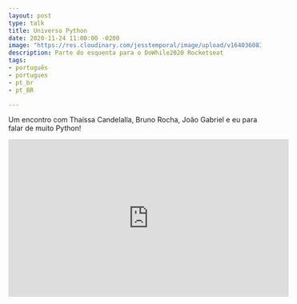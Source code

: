 ```yaml
---
layout: post
type: talk
title: Universo Python
date: 2020-11-24 11:00:00 -0200
image: "https://res.cloudinary.com/jesstemporal/image/upload/v1640360836/covers/podcast_xah39p.png"
description: Parte do esquenta para o DoWhile2020 Rocketseat
tags:
- português
- portugues
- pt_br
- pt_BR

---
```

Um encontro com Thaíssa Candelalla, Bruno Rocha, João Gabriel e eu para falar de muito  Python! 

<iframe width="560" height="315" src="https://www.youtube-nocookie.com/embed/rvSjCo350Xg" title="YouTube video player" frameborder="0" allow="accelerometer; autoplay; clipboard-write; encrypted-media; gyroscope; picture-in-picture" allowfullscreen></iframe>
